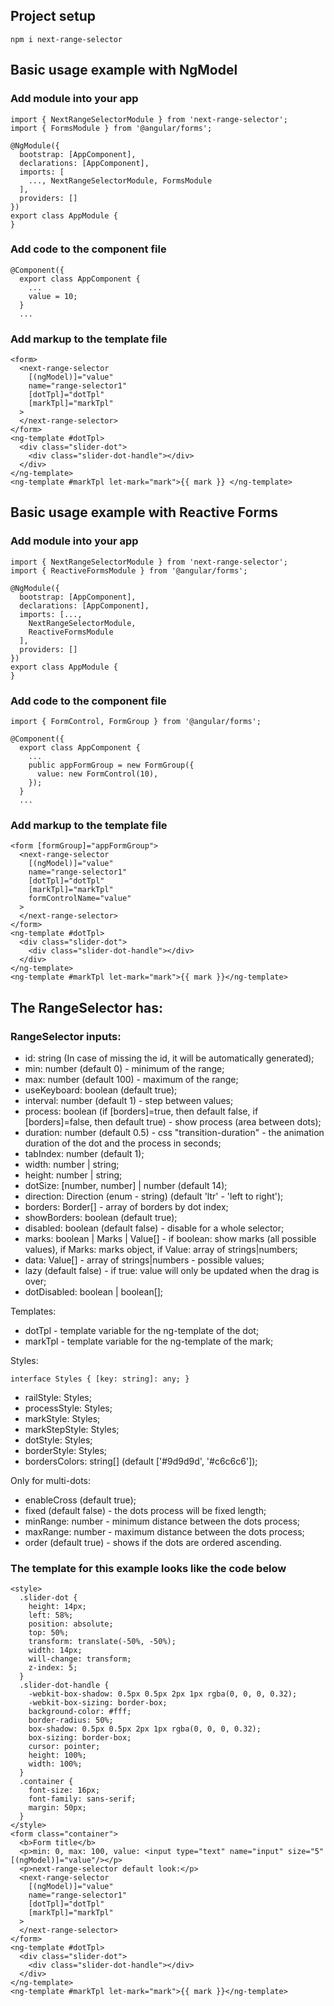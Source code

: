 ## Project setup

```
npm i next-range-selector
```

## Basic usage example with NgModel

### Add module into your app

```
import { NextRangeSelectorModule } from 'next-range-selector';
import { FormsModule } from '@angular/forms';

@NgModule({
  bootstrap: [AppComponent],
  declarations: [AppComponent],
  imports: [
    ..., NextRangeSelectorModule, FormsModule
  ],
  providers: []
})
export class AppModule {
}

```

### Add code to the component file

```
@Component({
  export class AppComponent {
    ...
    value = 10;
  }
  ...
```

### Add markup to the template file

```
<form>
  <next-range-selector
    [(ngModel)]="value"
    name="range-selector1"
    [dotTpl]="dotTpl"
    [markTpl]="markTpl"
  >
  </next-range-selector>
</form>
<ng-template #dotTpl>
  <div class="slider-dot">
    <div class="slider-dot-handle"></div>
  </div>
</ng-template>
<ng-template #markTpl let-mark="mark">{{ mark }} </ng-template>
```

## Basic usage example with Reactive Forms

### Add module into your app

```
import { NextRangeSelectorModule } from 'next-range-selector';
import { ReactiveFormsModule } from '@angular/forms';

@NgModule({
  bootstrap: [AppComponent],
  declarations: [AppComponent],
  imports: [...,
    NextRangeSelectorModule,
    ReactiveFormsModule
  ],
  providers: []
})
export class AppModule {
}

```

### Add code to the component file

```
import { FormControl, FormGroup } from '@angular/forms';

@Component({
  export class AppComponent {
    ...
    public appFormGroup = new FormGroup({
      value: new FormControl(10),
    });
  }
  ...
```

### Add markup to the template file

```
<form [formGroup]="appFormGroup">
  <next-range-selector
    [(ngModel)]="value"
    name="range-selector1"
    [dotTpl]="dotTpl"
    [markTpl]="markTpl"
    formControlName="value"
  >
  </next-range-selector>
</form>
<ng-template #dotTpl>
  <div class="slider-dot">
    <div class="slider-dot-handle"></div>
  </div>
</ng-template>
<ng-template #markTpl let-mark="mark">{{ mark }}</ng-template>
```

## The RangeSelector has:

### RangeSelector inputs:

- id: string (In case of missing the id, it will be automatically generated);
- min: number (default 0) - minimum of the range;
- max: number (default 100) - maximum of the range;
- useKeyboard: boolean (default true);
- interval: number (default 1) - step between values;
- process: boolean (if [borders]=true, then default false, if [borders]=false, then default true) - show process (area between dots);
- duration: number (default 0.5) - css "transition-duration" - the animation duration of the dot and the process in seconds;
- tabIndex: number (default 1);
- width: number | string;
- height: number | string;
- dotSize: [number, number] | number (default 14);
- direction: Direction (enum - string) (default 'ltr' - 'left to right');
- borders: Border[] - array of borders by dot index;
- showBorders: boolean (default true);
- disabled: boolean (default false) - disable for a whole selector;
- marks: boolean | Marks | Value[] - if boolean: show marks (all possible values), if Marks: marks object, if Value: array of strings|numbers;
- data: Value[] - array of strings|numbers - possible values;
- lazy (default false) - if true: value will only be updated when the drag is over;
- dotDisabled: boolean | boolean[];

Templates:

- dotTpl - template variable for the ng-template of the dot;
- markTpl - template variable for the ng-template of the mark;

Styles:

`interface Styles { [key: string]: any; }`

- railStyle: Styles;
- processStyle: Styles;
- markStyle: Styles;
- markStepStyle: Styles;
- dotStyle: Styles;
- borderStyle: Styles;
- bordersColors: string[] (default ['#9d9d9d', '#c6c6c6']);

Only for multi-dots:

- enableCross (default true);
- fixed (default false) - the dots process will be fixed length;
- minRange: number - minimum distance between the dots process;
- maxRange: number - maximum distance between the dots process;
- order (default true) - shows if the dots are ordered ascending.

### The template for this example looks like the code below

```
<style>
  .slider-dot {
    height: 14px;
    left: 58%;
    position: absolute;
    top: 50%;
    transform: translate(-50%, -50%);
    width: 14px;
    will-change: transform;
    z-index: 5;
  }
  .slider-dot-handle {
    -webkit-box-shadow: 0.5px 0.5px 2px 1px rgba(0, 0, 0, 0.32);
    -webkit-box-sizing: border-box;
    background-color: #fff;
    border-radius: 50%;
    box-shadow: 0.5px 0.5px 2px 1px rgba(0, 0, 0, 0.32);
    box-sizing: border-box;
    cursor: pointer;
    height: 100%;
    width: 100%;
  }
  .container {
    font-size: 16px;
    font-family: sans-serif;
    margin: 50px;
  }
</style>
<form class="container">
  <b>Form title</b>
  <p>min: 0, max: 100, value: <input type="text" name="input" size="5" [(ngModel)]="value"/></p>
  <p>next-range-selector default look:</p>
  <next-range-selector
    [(ngModel)]="value"
    name="range-selector1"
    [dotTpl]="dotTpl"
    [markTpl]="markTpl"
  >
  </next-range-selector>
</form>
<ng-template #dotTpl>
  <div class="slider-dot">
    <div class="slider-dot-handle"></div>
  </div>
</ng-template>
<ng-template #markTpl let-mark="mark">{{ mark }}</ng-template>
```
